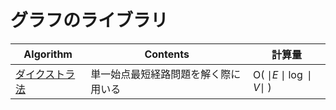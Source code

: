 #  グラフのライブラリ

|  Algorithm  |  Contents  |計算量|
| ---- | ----| ----|
|  [ダイクストラ法](https://github.com/Nishikubo-Masato/AtCoder-Library/tree/main/Graph/Dijkstra)  |  単一始点最短経路問題を解く際に用いる  |O( $\mid E\mid \log \mid V \mid$ ) |



